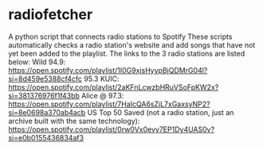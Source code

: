 # radiofetcher
A python script that connects radio stations to Spotify
These scripts automatically checks a radio station's website and add songs that have not yet been added to the playlist. The links to the 3 radio stations are listed below:
Wild 94.9: https://open.spotify.com/playlist/1I0G9xjsHyypBjQDMrG04l?si=8d459e5388cf4cfc
95.3 KUIC: https://open.spotify.com/playlist/2aKFnLcwzbHRuVSoFpKW2x?si=381376976f1f43bb
Alice @ 97.3: https://open.spotify.com/playlist/7HaIcQA6sZjL7xGaxsyNP2?si=8e0698a370ab4acb
US Top 50 Saved (not a radio station, just an archive built with the same technology): https://open.spotify.com/playlist/0rw0Vx0evy7EP1Dy4UAS0v?si=e0b0155436834af3

